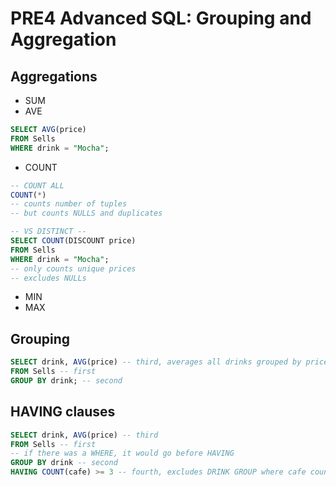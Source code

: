 # PRE4 Advanced SQL: Grouping and Aggregation 

## Aggregations
- SUM
- AVE 
```sql
SELECT AVG(price)
FROM Sells
WHERE drink = "Mocha";
```
- COUNT
```sql
-- COUNT ALL
COUNT(*) 
-- counts number of tuples
-- but counts NULLS and duplicates 

-- VS DISTINCT --
SELECT COUNT(DISCOUNT price)
FROM Sells
WHERE drink = "Mocha";
-- only counts unique prices 
-- excludes NULLs
```
- MIN
- MAX 

## Grouping 
```sql
SELECT drink, AVG(price) -- third, averages all drinks grouped by price 
FROM Sells -- first 
GROUP BY drink; -- second 
```

## HAVING clauses 
```sql
SELECT drink, AVG(price) -- third 
FROM Sells -- first
-- if there was a WHERE, it would go before HAVING
GROUP BY drink -- second
HAVING COUNT(cafe) >= 3 -- fourth, excludes DRINK GROUP where cafe count is not >= 3 
```